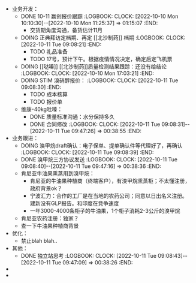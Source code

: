 - 业务开发：
	- DONE 10-11 赢创报价跟踪
	  :LOGBOOK:
	  CLOCK: [2022-10-10 Mon 10:10:30]--[2022-10-10 Mon 11:25:37] =>  01:15:07
	  :END:
		- 交货期角度沟通，备货估计11月
	- DOING 正典拜访定档期、再定 [[北沙制药]] 档期
	  :LOGBOOK:
	  CLOCK: [2022-10-11 Tue 09:08:21]
	  :END:
		- TODO 礼品准备
		- TODO 17号，预计下午。根据疫情情况决定，确定后定飞机票
	- DOING [[哒嗪]] [[北沙制药]]质量检测结果跟踪：还没有给结论
	  :LOGBOOK:
	  CLOCK: [2022-10-10 Mon 17:03:21]
	  :END:
	- DOING STIM 溴硝醇报价：
	  :LOGBOOK:
	  CLOCK: [2022-10-11 Tue 09:08:30]
	  :END:
		- TODO 成本核算
		- TODO 报价单
	- 维康-40kg吡嗪：
		- DONE 质量标准沟通：水分保持多久
		- DONE 合同修改
		  :LOGBOOK:
		  CLOCK: [2022-10-11 Tue 09:08:31]--[2022-10-11 Tue 09:47:26] =>  00:38:55
		  :END:
- 业务跟进：
	- DOING 溴甲烷draft确认：电子保单、提单确认件等代理好了，再确认
	  :LOGBOOK:
	  CLOCK: [2022-10-11 Tue 09:08:39]
	  :END:
	- DONE 溴甲烷三方协议发送
	  :LOGBOOK:
	  CLOCK: [2022-10-11 Tue 09:08:40]--[2022-10-11 Tue 09:47:16] =>  00:38:36
	  :END:
	- 肯尼亚牛油果熏蒸用到溴甲烷：
		- 肯尼亚的牛油果种植商（终端客户），有溴甲烷熏蒸柜；不太懂注册，政府背景ok？
		- 宁波汇力：合作的工厂是在当地的农药公司；同意以日出名义注册。建新没有GLP报告。和印度在竞争速度
		- 一年3000-4000条柜子的牛油果，1个柜子消耗2-3公斤的溴甲烷
	- 肯尼亚农药注册：独家？
	- 查一下牛油果种植商背景
- 优化：
	- 禁止blah blah..
- 其他：
	- DONE 独立站思考
	  :LOGBOOK:
	  CLOCK: [2022-10-11 Tue 09:08:43]--[2022-10-11 Tue 09:47:09] =>  00:38:26
	  :END:
-
-